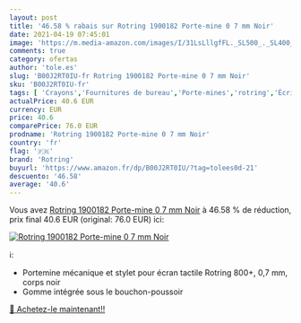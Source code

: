 ```yaml
---
layout: post
title: '46.58 % rabais sur Rotring 1900182 Porte-mine 0 7 mm Noir'
date: 2021-04-19 07:45:01
image: 'https://m.media-amazon.com/images/I/31LsLllgfFL._SL500_._SL400_.jpg'
comments: true
category: ofertas
author: 'tole.es'
slug: 'B00J2RT0IU-fr Rotring 1900182 Porte-mine 0 7 mm Noir'
sku: 'B00J2RT0IU-fr'
tags: [ 'Crayons','Fournitures de bureau','Porte-mines','rotring','Écriture', ]
actualPrice: 40.6 EUR
currency: EUR
price: 40.6
comparePrice: 76.0 EUR
prodname: 'Rotring 1900182 Porte-mine 0 7 mm Noir'
country: 'fr'
flag: '🇫🇷'
brand: 'Rotring'
buyurl: 'https://www.amazon.fr/dp/B00J2RT0IU/?tag=tolees0d-21'
descuento: '46.58'
average: '40.6'
---
```


Vous avez [Rotring 1900182 Porte-mine 0 7 mm Noir](https://www.amazon.fr/dp/B00J2RT0IU/?tag=tolees0d-21)  à  46.58 % de réduction, prix final  40.6 EUR (original: 76.0 EUR) ici:

[![Rotring 1900182 Porte-mine 0 7 mm Noir](https://m.media-amazon.com/images/I/31LsLllgfFL._SL500_._SL400_.jpg)](https://www.amazon.fr/dp/B00J2RT0IU/?tag=tolees0d-21)

ℹ️:

- Portemine mécanique et stylet pour écran tactile Rotring 800+, 0,7 mm, corps noir
- Gomme intégrée sous le bouchon-poussoir

[🛒 Achetez-le maintenant!!](https://www.amazon.fr/dp/B00J2RT0IU/?tag=tolees0d-21)
